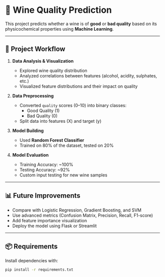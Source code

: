 # 🍷 Wine Quality Prediction

This project predicts whether a wine is of **good** or **bad quality** based on its physicochemical properties using **Machine Learning**.

---

## 📌 Project Workflow
1. **Data Analysis & Visualization**
   - Explored wine quality distribution
   - Analyzed correlations between features (alcohol, acidity, sulphates, etc.)
   - Visualized feature distributions and their impact on quality

2. **Data Preprocessing**
   - Converted `quality` scores (0–10) into binary classes:  
     - Good Quality (1)  
     - Bad Quality (0)
   - Split data into features (X) and target (y)

3. **Model Building**
   - Used **Random Forest Classifier**
   - Trained on 80% of the dataset, tested on 20%

4. **Model Evaluation**
   - Training Accuracy: ~100%  
   - Testing Accuracy: ~92%  
   - Custom input testing for new wine samples

---

## 📊 Future Improvements
- Compare with Logistic Regression, Gradient Boosting, and SVM  
- Use advanced metrics (Confusion Matrix, Precision, Recall, F1-score)  
- Add feature importance visualization  
- Deploy the model using Flask or Streamlit  

---

## 📦 Requirements
Install dependencies with:
```bash
pip install -r requirements.txt
